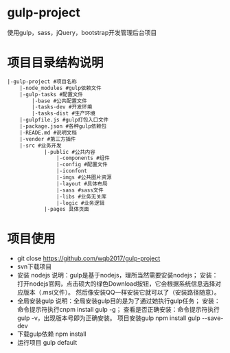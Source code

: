 # gulp-project
使用gulp，sass，jQuery，bootstrap开发管理后台项目

# 项目目录结构说明
``` html
|-gulp-project #项目名称
    |-node_modules #gulp依赖文件
    |-gulp-tasks #配置文件
        |-base #公共配置文件
        |-tasks-dev #开发环境
        |-tasks-dist #生产环境
    |-gulpfile.js #gulp打包入口文件
    |-package.json #各种gulp依赖包
    |-READE.md #说明文档
    |-vender #第三方插件
    |-src #业务开发
            |-public #公共内容
                |-components #组件
                |-config #配置文件
                |-iconfont
                |-imgs #公共图片资源
                |-layout #具体布局
                |-sass #sass文件
                |-libs #业务无关库
                |-logic #业务逻辑
            |-pages 具体页面
```
        
# 项目使用
* git close []()https://github.com/wqb2017/gulp-project
* svn下载项目
* 安装 nodejs
   说明：gulp是基于nodejs，理所当然需要安装nodejs；
   安装：打开nodejs官网，点击硕大的绿色Download按钮，它会根据系统信息选择对应版本（.msi文件）。
     然后像安装QQ一样安装它就可以了（安装路径随意）。
* 全局安装gulp
    说明：全局安装gulp目的是为了通过她执行gulp任务；
    安装：命令提示符执行cnpm install gulp -g；
    查看是否正确安装：命令提示符执行gulp -v，出现版本号即为正确安装。
项目安装gulp
    npm install gulp --save-dev
* 下载gulp依赖
    npm install
* 运行项目
    gulp default
    

